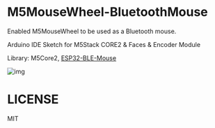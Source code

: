 # M5MouseWheel-BluetoothMouse

Enabled M5MouseWheel to be used as a Bluetooth mouse.

Arduino IDE Sketch for M5Stack CORE2 & Faces & Encoder Module

Library: M5Core2, [ESP32-BLE-Mouse](https://github.com/T-vK/ESP32-BLE-Mouse)

![img](https://ltside.com/images/m5mwbm.png)

# LICENSE

MIT
